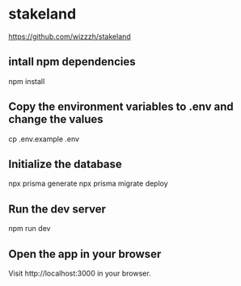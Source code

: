 # stakeland
https://github.com/wizzzh/stakeland
## intall npm dependencies
npm install
## Copy the environment variables to .env and change the values
cp .env.example .env
## Initialize the database
npx prisma generate
npx prisma migrate deploy
## Run the dev server
npm run dev
## Open the app in your browser
Visit http://localhost:3000 in your browser.
